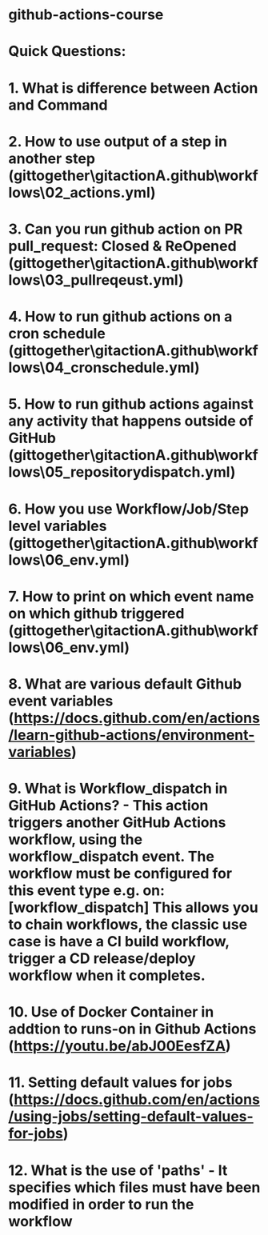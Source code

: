 # github-actions-course
# Quick Questions:
# 1. What is difference between Action and Command
# 2. How to use output of a step in another step (gittogether\gitactionA\.github\workflows\02_actions.yml)
# 3. Can you run github action on PR pull_request: Closed & ReOpened (gittogether\gitactionA\.github\workflows\03_pullreqeust.yml)
# 4. How to run github actions on a cron schedule (gittogether\gitactionA\.github\workflows\04_cronschedule.yml)
# 5. How to run github actions against any activity that happens outside of GitHub (gittogether\gitactionA\.github\workflows\05_repositorydispatch.yml)
# 6. How you use Workflow/Job/Step level variables (gittogether\gitactionA\.github\workflows\06_env.yml)
# 7. How to print on which event name on which github triggered (gittogether\gitactionA\.github\workflows\06_env.yml)
# 8. What are various default Github event variables (https://docs.github.com/en/actions/learn-github-actions/environment-variables)
# 9. What is Workflow_dispatch in GitHub Actions? - This action triggers another GitHub Actions workflow, using the workflow_dispatch event. The workflow must be configured for this event type e.g. on: [workflow_dispatch] This allows you to chain workflows, the classic use case is have a CI build workflow, trigger a CD release/deploy workflow when it completes.
# 10. Use of Docker Container in addtion to runs-on in Github Actions (https://youtu.be/abJ00EesfZA)
# 11. Setting default values for jobs (https://docs.github.com/en/actions/using-jobs/setting-default-values-for-jobs)
# 12. What is the use of 'paths' - It specifies which files must have been modified in order to run the workflow
# 